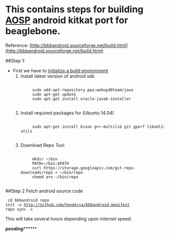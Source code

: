 This contains steps for building [AOSP](https://source.android.com/) android kitkat port for beaglebone.
=================

Reference: [http://bbbandroid.sourceforge.net/build.html](http://bbbandroid.sourceforge.net/build.html)

##Step 1:
* First we have to [initialize a build environment](http://source.android.com/source/initializing.html)
	1. Install latest version of android sdk
		<pre><code>
			sudo add-apt-repository ppa:webupd8team/java
			sudo apt-get update
			sudo apt-get install oracle-java6-installer
		</pre></code>
	2. Install required packages for (Ubuntu 14.04)
		<pre><code>
			sudo apt-get install bison g++-multilib git gperf libxml2-utils
		</pre></code>
	3. Download Repo Tool
		<pre><code>
			mkdir ~/bin
			PATH=~/bin:$PATH
			curl https://storage.googleapis.com/git-repo-downloads/repo > ~/bin/repo
			chmod a+x ~/bin/repo
		</pre></code>

##Step 2
Fetch android source code
		<pre><code>
			cd bbbandroid
			repo init -u http://github.com/hendersa/bbbandroid-manifest
			repo sync -c 
		</pre></code>
This will take several hours depending upon internet speed.

***************pending*********************